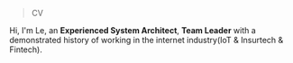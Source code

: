 

> CV

Hi, I'm Le, an **Experienced System Architect**, **Team Leader** with a demonstrated history of working in the internet industry(IoT & Insurtech & Fintech). 


